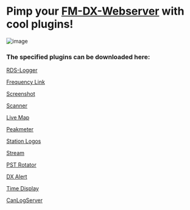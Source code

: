 # Pimp your [FM-DX-Webserver](https://github.com/NoobishSVK/fm-dx-webserver) with cool plugins!

![image](https://github.com/user-attachments/assets/2f796709-44e2-4fb9-98f4-2ce67937d4ee)



### The specified plugins can be downloaded here:

[RDS-Logger](https://github.com/Highpoint2000/webserver-logger/releases)

[Frequency Link](https://github.com/Highpoint2000/FrequencyLink/releases)

[Screenshot](https://github.com/Highpoint2000/webserver-screenshot/releases)

[Scanner](https://github.com/Highpoint2000/webserver-scanner/releases)

[Live Map](https://github.com/Highpoint2000/LiveMap/releases)

[Peakmeter](https://github.com/Highpoint2000/PeakMeter/releases)

[Station Logos](https://github.com/Highpoint2000/webserver-station-logos/releases)

[Stream](https://github.com/Highpoint2000/stream/releases)

[PST Rotator](https://github.com/Highpoint2000/PSTRotator/releases)

[DX Alert](https://github.com/Highpoint2000/DX-Alert/releases)

[Time Display](https://github.com/Highpoint2000/webserver-time/releases)

[CanLogServer](https://github.com/Highpoint2000/canlog-server/releases)





<!---

- 👋 Hi, I’m @Highpoint2000
- 👀 I’m interested in ...
- 🌱 I’m currently learning ...
- 💞️ I’m looking to collaborate on ...
- 📫 How to reach me ...
- 😄 Pronouns: ...
- ⚡ Fun fact: ...
Highpoint2000/Highpoint2000 is a ✨ special ✨ repository because its `README.md` (this file) appears on your GitHub profile.
You can click the Preview link to take a look at your changes.
--->
